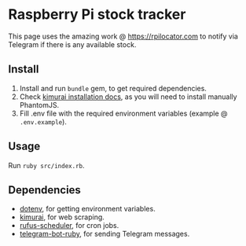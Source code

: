 # Raspberry Pi stock tracker
This page uses the amazing work @ https://rpilocator.com to notify via Telegram if there is any available stock.

## Install
1. Install and run `bundle` gem, to get required dependencies.
2. Check [kimurai installation docs](https://github.com/vifreefly/kimuraframework#installation), as you will need to install manually PhantomJS.
3. Fill .env file with the required environment variables (example @ `.env.example`).

## Usage
Run `ruby src/index.rb`.

## Dependencies
- [dotenv](https://github.com/bkeepers/dotenv), for getting environment variables.
- [kimurai](https://github.com/vifreefly/kimuraframework), for web scraping.
- [rufus-scheduler](https://github.com/jmettraux/rufus-scheduler), for cron jobs.
- [telegram-bot-ruby](https://github.com/atipugin/telegram-bot-ruby), for sending Telegram messages.